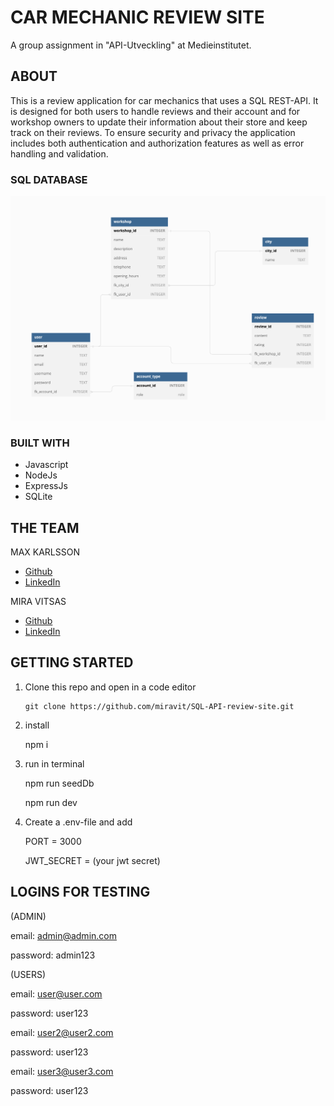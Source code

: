 # CAR MECHANIC REVIEW SITE

A group assignment in "API-Utveckling" at Medieinstitutet.

## ABOUT

This is a review application for car mechanics that uses a SQL REST-API. It is designed for both users to handle reviews and their account and for workshop owners to update their information about their store and keep track on their reviews. To ensure security and privacy the application includes both authentication and authorization features as well as error handling and validation.

### SQL DATABASE

![Database](./SQLDatabase.png)

### BUILT WITH

- Javascript
- NodeJs
- ExpressJs
- SQLite

## THE TEAM

MAX KARLSSON

- [Github](https://github.com/maxtkarlsson)
- [LinkedIn](https://www.linkedin.com/in/max-karlsson-5307b1a3/)

MIRA VITSAS

- [Github](https://github.com/miravit)
- [LinkedIn](https://www.linkedin.com/in/miravitsas/)

## GETTING STARTED

1.  Clone this repo and open in a code editor

        git clone https://github.com/miravit/SQL-API-review-site.git

2.  install

    npm i

3.  run in terminal

    npm run seedDb

    npm run dev

4.  Create a .env-file and add

    PORT = 3000

    JWT_SECRET = (your jwt secret)

## LOGINS FOR TESTING

(ADMIN)

email: admin@admin.com

password: admin123

(USERS)

email: user@user.com

password: user123

email: user2@user2.com

password: user123

email: user3@user3.com

password: user123
